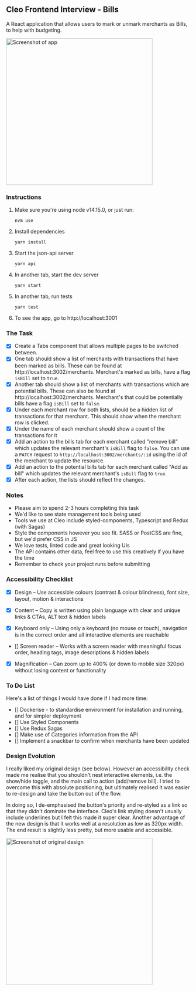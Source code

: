 ## Cleo Frontend Interview - Bills

A React application that allows users to mark or unmark merchants as Bills, to help with budgeting.

<img src="https://i.imgur.com/BNClWx7.png" alt="Screenshot of app" width="400" />

### Instructions

1. Make sure you're using node v14.15.0, or just run:

   ```
   nvm use
   ```

2. Install dependencies

   ```
   yarn install
   ```

3. Start the json-api server

   ```
   yarn api
   ```

4. In another tab, start the dev server

   ```
   yarn start
   ```

5. In another tab, run tests

   ```
   yarn test
   ```

6. To see the app, go to http://localhost:3001

### The Task

- [x] Create a Tabs component that allows multiple pages to be switched between.
- [x] One tab should show a list of merchants with transactions that have been marked as bills. These can be found at http://localhost:3002/merchants. Merchant's marked as bills, have a flag `isBill` set to `true`.
- [x] Another tab should show a list of merchants with transactions which are potential bills. These can also be found at http://localhost:3002/merchants. Merchant's that could be potentially bills have a flag `isBill` set to `false`.
- [x] Under each merchant row for both lists, should be a hidden list of transactions for that merchant. This should show when the merchant row is clicked.
- [x] Under the name of each merchant should show a count of the transactions for it
- [x] Add an action to the bills tab for each merchant called "remove bill" which updates the relevant merchant's `isBill` flag to `false`. You can use a `PATCH` request to `http://localhost:3002/merchants/:id` using the id of the merchant to update the resource.
- [x] Add an action to the potential bills tab for each merchant called "Add as bill" which updates the relevant merchant's `isBill` flag to `true`.
- [x] After each action, the lists should reflect the changes.

### Notes

- Please aim to spend 2-3 hours completing this task
- We'd like to see state management tools being used
- Tools we use at Cleo include styled-components, Typescript and Redux (with Sagas)
- Style the components however you see fit. SASS or PostCSS are fine, but we'd prefer CSS in JS
- We love tests, linted code and great looking UIs
- The API contains other data, feel free to use this creatively if you have the time
- Remember to check your project runs before submitting

### Accessibility Checklist

- [x] Design – Use accessible colours (contrast & colour blindness), font size, layout, motion & interactions

- [x] Content – Copy is written using plain language with clear and unique links & CTAs, ALT text & hidden labels

- [x] Keyboard only – Using only a keyboard (no mouse or touch), navigation is in the correct order and all interactive elements are reachable

- [] Screen reader – Works with a screen reader with meaningful focus order, heading tags, image descriptions & hidden labels

- [x] Magnification – Can zoom up to 400% (or down to mobile size 320px) without losing content or functionality

### To Do List

Here's a list of things I would have done if I had more time:

- [] Dockerise - to standardise environment for installation and running, and for simpler deployment
- [] Use Styled Components
- [] Use Redux Sagas
- [] Make use of Categories information from the API
- [] Implement a snackbar to confirm when merchants have been updated

### Design Evolution

I really liked my original design (see below). However an accessibility check made me realise that you shouldn't nest interactive elements, i.e. the show/hide toggle, and the main call to action (add/remove bill). I tried to overcome this with absolute positioning, but ultimately realised it was easier to re-design and take the button out of the flow.

In doing so, I de-emphasised the button's priority and re-styled as a link so that they didn't dominate the interface. Cleo's link styling doesn't usually include underlines but I felt this made it super clear. Another advantage of the new design is that it works well at a resolution as low as 320px width. The end result is slightly less pretty, but more usable and accessible.

<img src="https://i.imgur.com/uhrD3h6.png" alt="Screenshot of original design" width="400" />
